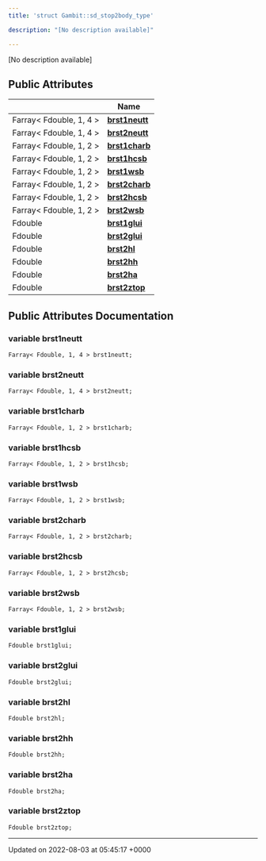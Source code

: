 ```yaml
---
title: 'struct Gambit::sd_stop2body_type'

description: "[No description available]"

---
```









[No description available]

## Public Attributes

|                | Name           |
| -------------- | -------------- |
| Farray< Fdouble, 1, 4 > | **[brst1neutt](/documentation/code/gambit_sphinx/classes/structgambit_1_1sd__stop2body__type/#variable-brst1neutt)**  |
| Farray< Fdouble, 1, 4 > | **[brst2neutt](/documentation/code/gambit_sphinx/classes/structgambit_1_1sd__stop2body__type/#variable-brst2neutt)**  |
| Farray< Fdouble, 1, 2 > | **[brst1charb](/documentation/code/gambit_sphinx/classes/structgambit_1_1sd__stop2body__type/#variable-brst1charb)**  |
| Farray< Fdouble, 1, 2 > | **[brst1hcsb](/documentation/code/gambit_sphinx/classes/structgambit_1_1sd__stop2body__type/#variable-brst1hcsb)**  |
| Farray< Fdouble, 1, 2 > | **[brst1wsb](/documentation/code/gambit_sphinx/classes/structgambit_1_1sd__stop2body__type/#variable-brst1wsb)**  |
| Farray< Fdouble, 1, 2 > | **[brst2charb](/documentation/code/gambit_sphinx/classes/structgambit_1_1sd__stop2body__type/#variable-brst2charb)**  |
| Farray< Fdouble, 1, 2 > | **[brst2hcsb](/documentation/code/gambit_sphinx/classes/structgambit_1_1sd__stop2body__type/#variable-brst2hcsb)**  |
| Farray< Fdouble, 1, 2 > | **[brst2wsb](/documentation/code/gambit_sphinx/classes/structgambit_1_1sd__stop2body__type/#variable-brst2wsb)**  |
| Fdouble | **[brst1glui](/documentation/code/gambit_sphinx/classes/structgambit_1_1sd__stop2body__type/#variable-brst1glui)**  |
| Fdouble | **[brst2glui](/documentation/code/gambit_sphinx/classes/structgambit_1_1sd__stop2body__type/#variable-brst2glui)**  |
| Fdouble | **[brst2hl](/documentation/code/gambit_sphinx/classes/structgambit_1_1sd__stop2body__type/#variable-brst2hl)**  |
| Fdouble | **[brst2hh](/documentation/code/gambit_sphinx/classes/structgambit_1_1sd__stop2body__type/#variable-brst2hh)**  |
| Fdouble | **[brst2ha](/documentation/code/gambit_sphinx/classes/structgambit_1_1sd__stop2body__type/#variable-brst2ha)**  |
| Fdouble | **[brst2ztop](/documentation/code/gambit_sphinx/classes/structgambit_1_1sd__stop2body__type/#variable-brst2ztop)**  |

## Public Attributes Documentation

### variable brst1neutt

```
Farray< Fdouble, 1, 4 > brst1neutt;
```


### variable brst2neutt

```
Farray< Fdouble, 1, 4 > brst2neutt;
```


### variable brst1charb

```
Farray< Fdouble, 1, 2 > brst1charb;
```


### variable brst1hcsb

```
Farray< Fdouble, 1, 2 > brst1hcsb;
```


### variable brst1wsb

```
Farray< Fdouble, 1, 2 > brst1wsb;
```


### variable brst2charb

```
Farray< Fdouble, 1, 2 > brst2charb;
```


### variable brst2hcsb

```
Farray< Fdouble, 1, 2 > brst2hcsb;
```


### variable brst2wsb

```
Farray< Fdouble, 1, 2 > brst2wsb;
```


### variable brst1glui

```
Fdouble brst1glui;
```


### variable brst2glui

```
Fdouble brst2glui;
```


### variable brst2hl

```
Fdouble brst2hl;
```


### variable brst2hh

```
Fdouble brst2hh;
```


### variable brst2ha

```
Fdouble brst2ha;
```


### variable brst2ztop

```
Fdouble brst2ztop;
```


-------------------------------

Updated on 2022-08-03 at 05:45:17 +0000
